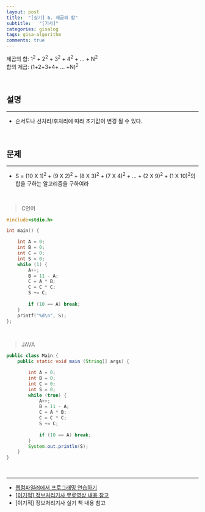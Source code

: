 ```yaml
---
layout: post
title:  "[실기] 6. 제곱의 합"
subtitle:   "[기사]"
categories: gisalog
tags: gisa-algorithm
comments: true
---
```



제곱의 합: 1<sup>2</sup> + 2<sup>2</sup> + 3<sup>2</sup> + 4<sup>2</sup> + ... + N<sup>2</sup>  
합의 제곱: (1+2+3+4+ ... +N)<sup>2</sup>

<br>


## 설명
---

- 순서도나 선처리/후처리에 따라 초기값이 변경 될 수 있다.

<br>


## 문제
---

- S = (10 X 1)<sup>2</sup> + (9 X 2)<sup>2</sup> + (8 X 3)<sup>2</sup> + (7 X 4)<sup>2</sup> + ... + (2 X 9)<sup>2</sup> + (1 X 10)<sup>2</sup>의 합을 구하는 알고리즘을 구하여라

<br>


> C언어

```c
#include<stdio.h>

int main() {

	int A = 0;
	int B = 0;
	int C = 0;
	int S = 0;
	while (1) {
		A++;
		B = 11 - A;
		C = A * B;
		C = C * C;
		S += C;
		
		if (10 == A) break;
	}
	printf("%d\n", S);
};
```

<br>

> JAVA

```java
public class Main {
	public static void main (String[] args) {

    	int A = 0;
    	int B = 0;
    	int C = 0;
    	int S = 0;
    	while (true) {
    		A++;
    		B = 11 - A;
    		C = A * B;
    		C = C * C;
    		S += C;
    		
    		if (10 == A) break;
    	}
    	System.out.println(S);
	}
}
```

<br>


---
- [웹컴파일러에서 프로그래밍 연습하기](https://csacademy.com/workspace/)
- [[이기적] 정보처리기사 무료영상 내용 참고](https://www.youtube.com/watch?v=mCM5QNC3sZA&list=PL9GldHAGKAwWNwxxf0BBRnlq49lNKYBY4)
- [이기적] 정보처리기사 실기 책 내용 참고

